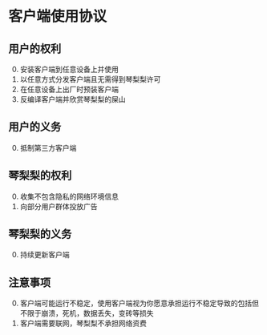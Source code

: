 # 客户端使用协议  
## 用户的权利  
0. 安装客户端到任意设备上并使用  
1. 以任意方式分发客户端且无需得到琴梨梨许可  
2. 在任意设备上出厂时预装客户端  
3. 反编译客户端并欣赏琴梨梨的屎山  
## 用户的义务  
0. 抵制第三方客户端  
## 琴梨梨的权利  
0. 收集不包含隐私的网络环境信息  
1. 向部分用户群体投放广告  
## 琴梨梨的义务  
0. 持续更新客户端  

## 注意事项  
0. 客户端可能运行不稳定，使用客户端视为你愿意承担运行不稳定导致的包括但不限于崩溃，死机，数据丢失，变砖等损失  
1. 客户端需要联网，琴梨梨不承担网络资费  
